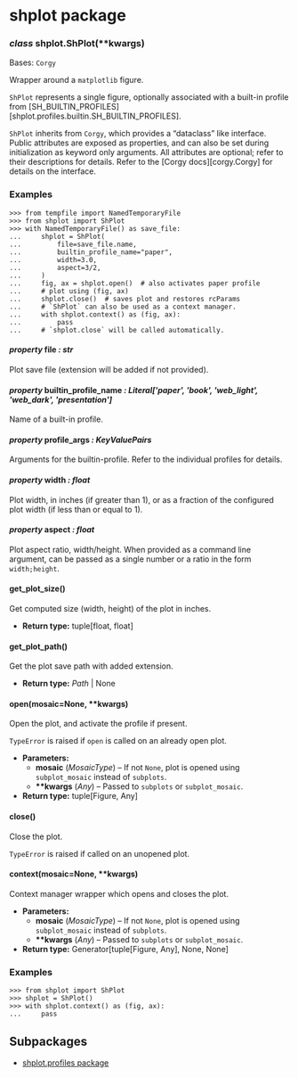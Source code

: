 # shplot package

### *class* shplot.ShPlot(\*\*kwargs)

Bases: `Corgy`

Wrapper around a `matplotlib` figure.

`ShPlot` represents a single figure, optionally associated with a
built-in profile from
[SH_BUILTIN_PROFILES][shplot.profiles.builtin.SH_BUILTIN_PROFILES].

`ShPlot` inherits from `Corgy`, which provides a “dataclass” like
interface. Public attributes are exposed as properties, and can also
be set during initialization as keyword only arguments. All
attributes are optional; refer to their descriptions for details.
Refer to the [Corgy docs][corgy.Corgy] for details on the interface.

### Examples

```pycon
>>> from tempfile import NamedTemporaryFile
>>> from shplot import ShPlot
>>> with NamedTemporaryFile() as save_file:
...     shplot = ShPlot(
...         file=save_file.name,
...         builtin_profile_name="paper",
...         width=3.0,
...         aspect=3/2,
...     )
...     fig, ax = shplot.open()  # also activates paper profile
...     # plot using (fig, ax)
...     shplot.close()  # saves plot and restores rcParams
...     # `ShPlot` can also be used as a context manager.
...     with shplot.context() as (fig, ax):
...         pass
...     # `shplot.close` will be called automatically.
```

#### *property* file *: str*

Plot save file (extension will be added if not provided).

#### *property* builtin_profile_name *: Literal['paper', 'book', 'web_light', 'web_dark', 'presentation']*

Name of a built-in profile.

#### *property* profile_args *: KeyValuePairs*

Arguments for the builtin-profile. Refer to the individual profiles for details.

#### *property* width *: float*

Plot width, in inches (if greater than 1), or as a fraction of the configured plot width (if less than or equal to 1).

#### *property* aspect *: float*

Plot aspect ratio, width/height. When provided as a command line argument, can be passed as a single number or a ratio in the form `width;height`.

#### get_plot_size()

Get computed size (width, height) of the plot in inches.

* **Return type:**
  tuple[float, float]

#### get_plot_path()

Get the plot save path with added extension.

* **Return type:**
  *Path* | None

#### open(mosaic=None, \*\*kwargs)

Open the plot, and activate the profile if present.

`TypeError` is raised if `open` is called on an already open
plot.

* **Parameters:**
  * **mosaic** (*MosaicType*) – If not `None`, plot is opened using
    `subplot_mosaic` instead of `subplots`.
  * **\*\*kwargs** (*Any*) – Passed to `subplots` or `subplot_mosaic`.
* **Return type:**
  tuple[Figure, Any]

#### close()

Close the plot.

`TypeError` is raised if called on an unopened plot.

#### context(mosaic=None, \*\*kwargs)

Context manager wrapper which opens and closes the plot.

* **Parameters:**
  * **mosaic** (*MosaicType*) – If not `None`, plot is opened using
    `subplot_mosaic` instead of `subplots`.
  * **\*\*kwargs** (*Any*) – Passed to `subplots` or `subplot_mosaic`.
* **Return type:**
  Generator[tuple[Figure, Any], None, None]

### Examples

```pycon
>>> from shplot import ShPlot
>>> shplot = ShPlot()
>>> with shplot.context() as (fig, ax):
...     pass
```

## Subpackages

* [shplot.profiles package](shplot.profiles.md)
